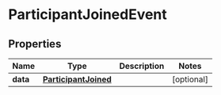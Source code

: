 

# ParticipantJoinedEvent


## Properties

Name | Type | Description | Notes
------------ | ------------- | ------------- | -------------
**data** | [**ParticipantJoined**](ParticipantJoined.md) |  |  [optional]



